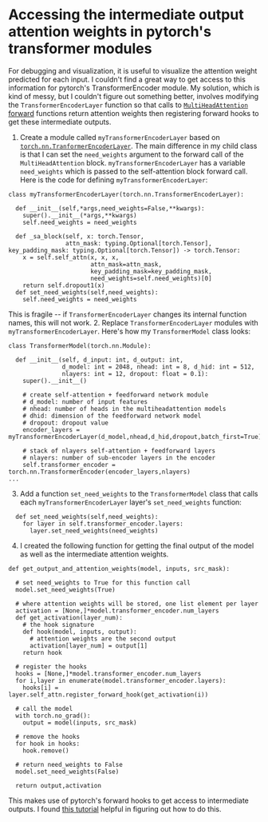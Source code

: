 # Accessing the intermediate output attention weights in pytorch's transformer modules

For debugging and visualization, it is useful to visualize the attention weight predicted for each input. I couldn't find a great way to get access to this information for pytorch's TransformerEncoder module. My solution, which is kind of messy, but I couldn't figure out something better, involves modifying the `TransformerEncoderLayer` function so that calls to [`MultiHeadAttention` forward](https://pytorch.org/docs/stable/generated/torch.nn.MultiheadAttention.html) functions return attention weights then registering forward hooks to get these intermediate outputs. 

1. Create a module called `myTransformerEncoderLayer` based on [`torch.nn.TranformerEncoderLayer`](https://pytorch.org/docs/stable/generated/torch.nn.TransformerEncoderLayer.html). The main difference in my child class is that I can set the `need_weights` argument to the forward call of the `MultiHeadAttention` block. `myTransformerEncoderLayer` has a variable `need_weights` which is passed to the self-attention block forward call. Here is the code for defining `myTransformerEncoderLayer`:
```
class myTransformerEncoderLayer(torch.nn.TransformerEncoderLayer):
  
  def __init__(self,*args,need_weights=False,**kwargs):
    super().__init__(*args,**kwargs)
    self.need_weights = need_weights
  
  def _sa_block(self, x: torch.Tensor,
                attn_mask: typing.Optional[torch.Tensor], key_padding_mask: typing.Optional[torch.Tensor]) -> torch.Tensor:
    x = self.self_attn(x, x, x,
                       attn_mask=attn_mask,
                       key_padding_mask=key_padding_mask,
                       need_weights=self.need_weights)[0]
    return self.dropout1(x)
  def set_need_weights(self,need_weights):
    self.need_weights = need_weights
```
This is fragile -- if `TransformerEncoderLayer` changes its internal function names, this will not work. 
2. Replace `TransformerEncoderLayer` modules with `myTransformerEncoderLayer`. Here's how my `TransformerModel` class looks:
```
class TransformerModel(torch.nn.Module):

  def __init__(self, d_input: int, d_output: int,
               d_model: int = 2048, nhead: int = 8, d_hid: int = 512,
               nlayers: int = 12, dropout: float = 0.1):
    super().__init__()

    # create self-attention + feedforward network module
    # d_model: number of input features
    # nhead: number of heads in the multiheadattention models
    # dhid: dimension of the feedforward network model
    # dropout: dropout value
    encoder_layers = myTransformerEncoderLayer(d_model,nhead,d_hid,dropout,batch_first=True)

    # stack of nlayers self-attention + feedforward layers
    # nlayers: number of sub-encoder layers in the encoder
    self.transformer_encoder = torch.nn.TransformerEncoder(encoder_layers,nlayers)
...
```
3. Add a function `set_need_weights` to the `TransformerModel` class that calls each `myTransformerEncoderLayer` layer's `set_need_weights` function:
```
  def set_need_weights(self,need_weights):
    for layer in self.transformer_encoder.layers:
      layer.set_need_weights(need_weights)
```
4. I created the following function for getting the final output of the model as well as the intermediate attention weights. 
```
def get_output_and_attention_weights(model, inputs, src_mask):  

  # set need_weights to True for this function call
  model.set_need_weights(True)

  # where attention weights will be stored, one list element per layer
  activation = [None,]*model.transformer_encoder.num_layers
  def get_activation(layer_num):
    # the hook signature
    def hook(model, inputs, output):
      # attention weights are the second output
      activation[layer_num] = output[1]
    return hook

  # register the hooks
  hooks = [None,]*model.transformer_encoder.num_layers
  for i,layer in enumerate(model.transformer_encoder.layers):
    hooks[i] = layer.self_attn.register_forward_hook(get_activation(i))

  # call the model
  with torch.no_grad():
    output = model(inputs, src_mask)
  
  # remove the hooks    
  for hook in hooks:
    hook.remove()

  # return need_weights to False
  model.set_need_weights(False)    

  return output,activation
```
This makes use of pytorch's forward hooks to get access to intermediate outputs. I found [this tutorial](https://web.stanford.edu/~nanbhas/blog/forward-hooks-pytorch/) helpful in figuring out how to do this. 
